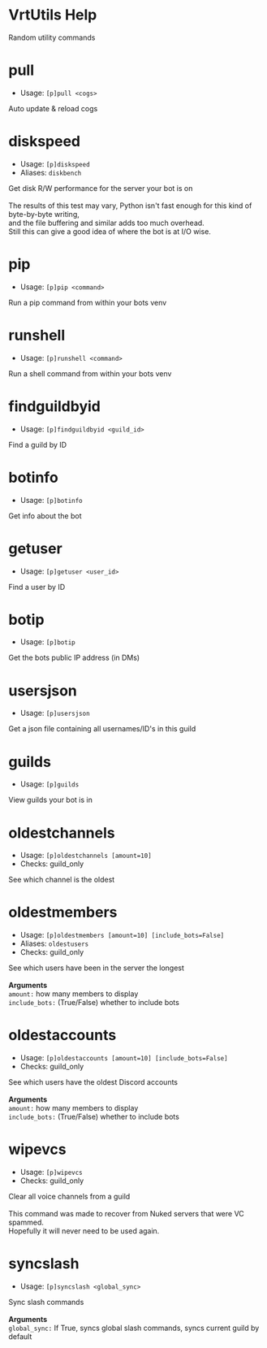 # VrtUtils Help

Random utility commands

# pull

- Usage: `[p]pull <cogs>`

Auto update & reload cogs

# diskspeed

- Usage: `[p]diskspeed`
- Aliases: `diskbench`

Get disk R/W performance for the server your bot is on<br/><br/>The results of this test may vary, Python isn't fast
enough for this kind of byte-by-byte writing,<br/>and the file buffering and similar adds too much overhead.<br/>Still
this can give a good idea of where the bot is at I/O wise.

# pip

- Usage: `[p]pip <command>`

Run a pip command from within your bots venv

# runshell

- Usage: `[p]runshell <command>`

Run a shell command from within your bots venv

# findguildbyid

- Usage: `[p]findguildbyid <guild_id>`

Find a guild by ID

# botinfo

- Usage: `[p]botinfo`

Get info about the bot

# getuser

- Usage: `[p]getuser <user_id>`

Find a user by ID

# botip

- Usage: `[p]botip`

Get the bots public IP address (in DMs)

# usersjson

- Usage: `[p]usersjson`

Get a json file containing all usernames/ID's in this guild

# guilds

- Usage: `[p]guilds`

View guilds your bot is in

# oldestchannels

- Usage: `[p]oldestchannels [amount=10]`
- Checks: guild_only

See which channel is the oldest

# oldestmembers

- Usage: `[p]oldestmembers [amount=10] [include_bots=False]`
- Aliases: `oldestusers`
- Checks: guild_only

See which users have been in the server the longest<br/><br/>**Arguments**<br/>`amount:` how many members to
display<br/>`include_bots:` (True/False) whether to include bots

# oldestaccounts

- Usage: `[p]oldestaccounts [amount=10] [include_bots=False]`
- Checks: guild_only

See which users have the oldest Discord accounts<br/><br/>**Arguments**<br/>`amount:` how many members to
display<br/>`include_bots:` (True/False) whether to include bots

# wipevcs

- Usage: `[p]wipevcs`
- Checks: guild_only

Clear all voice channels from a guild<br/><br/>This command was made to recover from Nuked servers that were VC
spammed.<br/>Hopefully it will never need to be used again.

# syncslash

- Usage: `[p]syncslash <global_sync>`

Sync slash commands<br/><br/>**Arguments**<br/>`global_sync:` If True, syncs global slash commands, syncs current guild
by default
